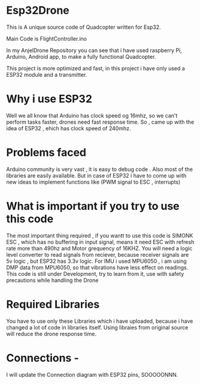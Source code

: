 # Esp32Drone
This is A unique source code of Quadcopter written for Esp32.

Main Code is FlightController.ino

In my AnjelDrone Repository you can see that i have used raspberry Pi, Arduino, Android app, to make a fully functional Quadcopter.

This project is more optimized and fast, in this project i have only used a ESP32 module and a transmitter.

# Why i use ESP32

Well we all know that Arduino has clock speed og 16mhz, so we can't perform tasks faster, drones need fast response time.
So , came up with the idea of ESP32 , ehich has clock speed of 240mhz.

# Problems faced
Arduino community is very vast , it is easy to debug code . Also most of the libraries are easily available.
But in case of ESP32 i have to come up with new ideas to implement functions like (PWM signal to ESC , interrupts) 

# What is important if you try to use this code
The most important thing required , if you wantt to use this code is SIMONK ESC , which has no buffering in input 
signal, means it need ESC with refresh rate more than 490hz and Motor grequency of 16KHZ.
You will need a logic level converter to read signals from reciever, because receiver signals are 5v logic , but ESP32
has 3.3v logic.
For IMU i used MPU6050 , i am using DMP data from MPU6050, so that vibrations have less effect on readings.
This code is still under Development, try to learn from it, use with safety precautions while handling the Drone

# Required Libraries
You have to use only these Libraries which i have uploaded, because i have changed a lot of code in libraries itself.
Using libraies from original source will reduce the drone response time.

# Connections - 
I will update the Connection diagram with ESP32 pins, SOOOOONNN.
